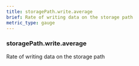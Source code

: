 ```yaml
---
title: storagePath.write.average
brief: Rate of writing data on the storage path
metric_type: gauge
---
```

### storagePath.write.average

Rate of writing data on the storage path